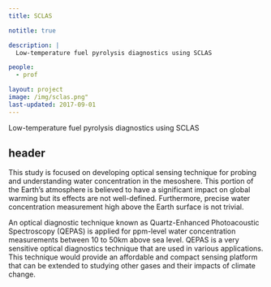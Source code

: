 ```yaml
---
title: SCLAS

notitle: true

description: |
  Low-temperature fuel pyrolysis diagnostics using SCLAS

people:
  - prof

layout: project
image: /img/sclas.png"
last-updated: 2017-09-01
---
```


Low-temperature fuel pyrolysis diagnostics using SCLAS

## header

This study is focused on developing optical sensing technique for probing and understanding water concentration in the mesoshere. This portion of the Earth’s atmosphere is believed to have a significant impact on global warming but its effects are not well-defined. Furthermore, precise water concentration measurement high above the Earth surface is not trivial.

An optical diagnostic technique known as Quartz-Enhanced Photoacoustic Spectroscopy (QEPAS) is applied for ppm-level water concentration measurements between 10 to 50km above sea level. QEPAS is a very sensitive optical diagnostics technique that are used in various applications. This technique would provide an affordable and compact sensing platform that can be extended to studying other gases and their impacts of climate change.
